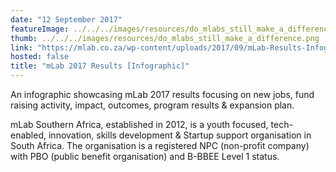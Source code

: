 ```yaml
---
date: "12 September 2017"
featureImage: ../../../images/resources/do_mlabs_still_make_a_difference.png
thumb: ../../../images/resources/do_mlabs_still_make_a_difference.png
link: "https://mlab.co.za/wp-content/uploads/2017/09/mLab-Results-Infographic-2017-PNG-791x1024.png"
hosted: false
title: "mLab 2017 Results [Infographic]"
---
```


An infographic showcasing mLab 2017 results focusing on new jobs, fund raising activity, impact, outcomes, program results & expansion plan.

mLab Southern Africa, established in 2012, is a youth focused, tech-enabled, innovation, skills development & Startup support organisation in South Africa. The organisation is a registered NPC (non-profit company) with PBO (public benefit organisation) and B-BBEE Level 1 status.